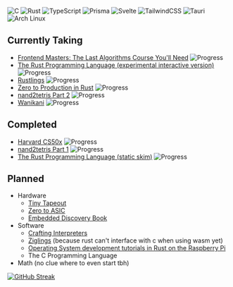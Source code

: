 ![C](https://img.shields.io/badge/c-%2300599C.svg?style=for-the-badge&logo=c&logoColor=white)
![Rust](https://img.shields.io/badge/rust-%23000000.svg?style=for-the-badge&logo=rust&logoColor=white)
![TypeScript](https://img.shields.io/badge/typescript-%23007ACC.svg?style=for-the-badge&logo=typescript&logoColor=white)
![Prisma](https://img.shields.io/badge/Prisma-3982CE?style=for-the-badge&logo=Prisma&logoColor=white)
![Svelte](https://img.shields.io/badge/svelte-%23f1413d.svg?style=for-the-badge&logo=svelte&logoColor=white)
![TailwindCSS](https://img.shields.io/badge/tailwindcss-%2338B2AC.svg?style=for-the-badge&logo=tailwind-css&logoColor=white)
![Tauri](https://img.shields.io/badge/tauri-%2324C8DB.svg?style=for-the-badge&logo=tauri&logoColor=%23FFFFFF)
![Arch Linux](https://img.shields.io/badge/Arch%20Linux-1793D1?logo=arch-linux&logoColor=fff&style=for-the-badge)

## Currently Taking
 - [Frontend Masters: The Last Algorithms Course You'll Need](https://frontendmasters.com/courses/algorithms/) ![Progress](https://progress-bar.dev/17/)
 - [The Rust Programming Language (experimental interactive version)](https://rust-book.cs.brown.edu/) ![Progress](https://progress-bar.dev/11/)
 - [Rustlings](https://github.com/rust-lang/rustlings) ![Progress](https://progress-bar.dev/91/)
 - [Zero to Production in Rust](https://www.zero2prod.com) ![Progress](https://progress-bar.dev/0/)
 - [nand2tetris Part 2](https://nand2tetris.org) ![Progress](https://progress-bar.dev/8/)
 - [Wanikani](https://www.wanikani.com/) ![Progress](https://progress-bar.dev/3/) <!-- 60 levels total -->

## Completed
 - [Harvard CS50x](https://cs50.harvard.edu/x) ![Progress](https://progress-bar.dev/100/)
 - [nand2tetris Part 1](https://nand2tetris.org) ![Progress](https://progress-bar.dev/100/)
 - [The Rust Programming Language (static skim)](https://doc.rust-lang.org/book) ![Progress](https://progress-bar.dev/100/)

## Planned
 - Hardware
   - [Tiny Tapeout](https://tinytapeout.com/)
   - [Zero to ASIC](https://www.zerotoasiccourse.com/)
   - [Embedded Discovery Book](https://docs.rust-embedded.org/discovery/microbit/)
 - Software
   - [Crafting Interpreters](https://craftinginterpreters.com/)
   - [Ziglings](https://github.com/ratfactor/ziglings) (because rust can't interface with c when using wasm yet)
   - [Operating System development tutorials in Rust on the Raspberry Pi](https://github.com/rust-embedded/rust-raspberrypi-OS-tutorials)
   - The C Programming Language
 - Math (no clue where to even start tbh)

[![GitHub Streak](https://github-readme-streak-stats.herokuapp.com?user=oofdere)](https://git.io/streak-stats)
